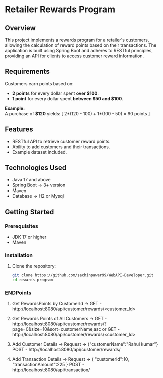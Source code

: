 # Retailer Rewards Program

## Overview

This project implements a rewards program for a retailer's customers, allowing the calculation of reward points based on their transactions. The application is built using Spring Boot and adheres to RESTful principles, providing an API for clients to access customer reward information.

## Requirements

Customers earn points based on:
- **2 points** for every dollar spent **over $100**.
- **1 point** for every dollar spent **between $50 and $100**.

**Example:**  
A purchase of **$120** yields:
[ 2*(120 - 100) + 1*(100 - 50) = 90 points ]

## Features

- RESTful API to retrieve customer reward points.
- Ability to add customers and their transactions.
- Example dataset included.

## Technologies Used

- Java 17 and above
- Spring Boot -> 3+ version
- Maven
- Database -> H2 or Mysql

## Getting Started

### Prerequisites

- JDK 17 or higher
- Maven

### Installation

1. Clone the repository:
   ```bash
   git clone https://github.com/sachinpawar99/WebAPI-Developer.git
   cd rewards-program

### ENDPoints
1. Get RewardsPoints by CustomerId ->
                   GET - http://localhost:8080/api/customer/rewards/<customer_Id>
2. Get Rewards Points of All Customers ->
        GET - http://localhost:8080/api/customer/rewards/?page=0&size=10&sort=customerName,asc
   or   GET - http://localhost:8080/api/customer/rewards/<customer_Id>

3. Add Customer Details ->
      Request -> {"customerName":"Rahul kumar"}
      POST - http://localhost:8080/api/customer/rewards/
5. Add Transaction Details ->
       Request -> {
             "customerId":10,
             "transactionAmount":225  }
    POST - http://localhost:8080/api/transaction/
